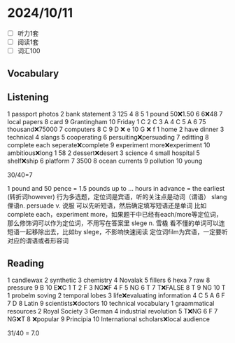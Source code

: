 # 2024/10/11

- [ ] 听力1套
- [ ] 阅读1套 
- [ ] 词汇100 

## Vocabulary

## Listening
1 passport photos
2 bank statement
3 125
4 8
5 1 pound 50❌1.50
6 6❌48
7 local papers
8 card
9 Grantingham
10 Friday
1 C
2 C
3 A
4 C
5 A
6 75 thousand❌75000
7 computers
8 C
9 D ❌ e
10 G ❌ f
1 home
2 have dinner
3 technical
4 slangs
5 cooperating
6 persuiting❌persuading
7 editting
8 complete each seperate❌complete
9 experiment more❌experiment
10 ambitious❌long
1 58
2 dessert❌desert
3 science
4 small hospital
5 shelf❌ship
6 platform
7 3500
8 ocean currents
9 pollution
10 young

30/40=7

1 pound and 50 pence = 1.5 pounds
up to ... hours in advance = the earliest (转折词however)
行为多选题，定位词是宾语，听的关注点是动词（谓语）
slang 俚语n.
persuade v. 说服
可以先听短语，然后确定填写短语还是单词
比如complete each，experiment more，如果题干中已经有each/more等定位词，
那么修饰词可以作为定位词，不用写在答案里
slege n. 雪橇
看不懂的单词可以连短语一起移除出去，比如by slege，不影响快速阅读
定位词film为宾语，一定要听对应的谓语或者形容词
## Reading

1 candlewax
2 synthetic
3 chemistry
4 Novalak
5 fillers
6 hexa
7 raw
8 pressure
9 B
10 E❌C
1 T
2 F
3 NG❌F
4 F
5 NG
6 T
7 T❌FALSE
8 T
9 NG
10 T
1 probelm soving 
2 temporal lobes
3 life❌evaluating information
4 C
5 A
6 F
7 D
8 Latin
9 scientists❌doctors
10 technical vocabulary
1 graammatical resources
2 Royal Society
3 German
4 industrial revolution
5 T❌NG
6 F
7 NG❌T
8 ❌popular
9 Principia
10 International scholars❌local audience

31/40 = 7.0
